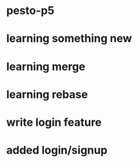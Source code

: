 # pesto-p5

# learning something new

# learning merge

# learning rebase

# write login feature

# added login/signup
